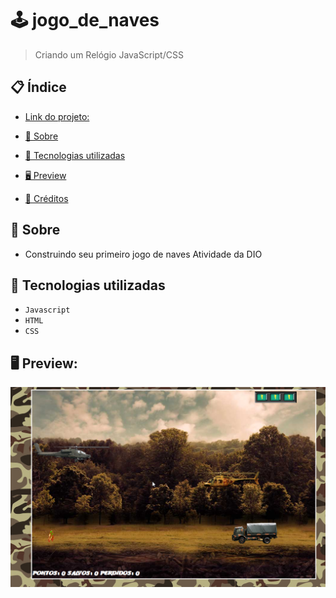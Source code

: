 # 🕹 jogo_de_naves
> Criando um Relógio JavaScript/CSS

## 📋 Índice
- [Link do projeto:](https://finandolopes.github.io/jogo_de_naves/)

- [📖 Sobre](#-Sobre)
- [🚀 Tecnologias utilizadas](#-Tecnologias-utilizadas)
- [🖥 Preview](#-Preview)
- [📌 Créditos](#-Créditos)

## 📖 Sobre
 - Construindo seu primeiro jogo de naves Atividade da DIO

## 🚀 Tecnologias utilizadas
- `Javascript`
- `HTML`
- `CSS`

## 🖥 Preview:

<p align="center">
  <img src="screenshot.png" title="screenshot" alt="screenshot do jogo">
</p>


   














